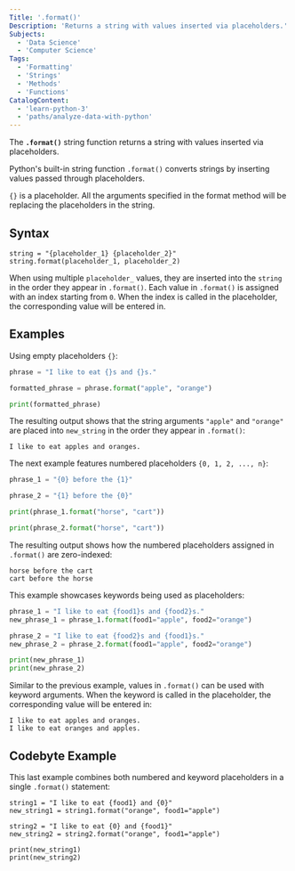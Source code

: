 ```yaml
---
Title: '.format()'
Description: 'Returns a string with values inserted via placeholders.'
Subjects:
  - 'Data Science'
  - 'Computer Science'
Tags:
  - 'Formatting'
  - 'Strings'
  - 'Methods'
  - 'Functions'
CatalogContent:
  - 'learn-python-3'
  - 'paths/analyze-data-with-python'
---
```


The **`.format()`** string function returns a string with values inserted via placeholders.

Python's built-in string function `.format()` converts strings by inserting values passed through placeholders.

`{}` is a placeholder. All the arguments specified in the format method will be replacing the placeholders in the string.

## Syntax

```pseudo
string = "{placeholder_1} {placeholder_2}"
string.format(placeholder_1, placeholder_2)
```

When using multiple `placeholder_` values, they are inserted into the `string` in the order they appear in `.format()`. Each value in `.format()` is assigned with an index starting from `0`. When the index is called in the placeholder, the corresponding value will be entered in.

## Examples

Using empty placeholders `{}`:

```py
phrase = "I like to eat {}s and {}s."

formatted_phrase = phrase.format("apple", "orange")

print(formatted_phrase)
```

The resulting output shows that the string arguments `"apple"` and `"orange"` are placed into `new_string` in the order they appear in `.format()`:

```shell
I like to eat apples and oranges.
```

The next example features numbered placeholders `{0, 1, 2, ..., n}`:

```py
phrase_1 = "{0} before the {1}"

phrase_2 = "{1} before the {0}"

print(phrase_1.format("horse", "cart"))

print(phrase_2.format("horse", "cart"))
```

The resulting output shows how the numbered placeholders assigned in `.format()` are zero-indexed:

```shell
horse before the cart
cart before the horse
```

This example showcases keywords being used as placeholders:

```py
phrase_1 = "I like to eat {food1}s and {food2}s."
new_phrase_1 = phrase_1.format(food1="apple", food2="orange")

phrase_2 = "I like to eat {food2}s and {food1}s."
new_phrase_2 = phrase_2.format(food1="apple", food2="orange")

print(new_phrase_1)
print(new_phrase_2)
```

Similar to the previous example, values in `.format()` can be used with keyword arguments. When the keyword is called in the placeholder, the corresponding value will be entered in:

```shell
I like to eat apples and oranges.
I like to eat oranges and apples.
```

## Codebyte Example

This last example combines both numbered and keyword placeholders in a single `.format()` statement:

```codebyte/python
string1 = "I like to eat {food1} and {0}"
new_string1 = string1.format("orange", food1="apple")

string2 = "I like to eat {0} and {food1}"
new_string2 = string2.format("orange", food1="apple")

print(new_string1)
print(new_string2)
```

